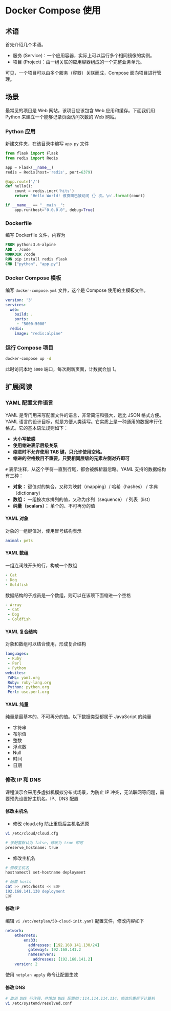 # Docker Compose 使用

## 术语

首先介绍几个术语。

- 服务 (Service)：一个应用容器，实际上可以运行多个相同镜像的实例。
- 项目 (Project)：由一组关联的应用容器组成的一个完整业务单元。

可见，一个项目可以由多个服务（容器）关联而成，Compose 面向项目进行管理。

## 场景

最常见的项目是 Web 网站，该项目应该包含 Web 应用和缓存。下面我们用 Python 来建立一个能够记录页面访问次数的 Web 网站。

### Python 应用

新建文件夹，在该目录中编写 `app.py` 文件

```python
from flask import Flask
from redis import Redis

app = Flask(__name__)
redis = Redis(host='redis', port=6379)

@app.route('/')
def hello():
    count = redis.incr('hits')
    return 'Hello World! 该页面已被访问 {} 次。\n'.format(count)

if __name__ == "__main__":
    app.run(host="0.0.0.0", debug=True)
```

### Dockerfile

编写 Dockerfile 文件，内容为

```dockerfile
FROM python:3.6-alpine
ADD . /code
WORKDIR /code
RUN pip install redis flask
CMD ["python", "app.py"]
```

### Docker Compose 模板

编写 `docker-compose.yml` 文件，这个是 Compose 使用的主模板文件。

```yaml
version: '3'
services:
  web:
    build: .
    ports:
     - "5000:5000"
  redis:
    image: "redis:alpine"
```

### 运行 Compose 项目

```bash
docker-compose up -d
```

此时访问本地 `5000` 端口，每次刷新页面，计数就会加 1。

## 扩展阅读

### YAML 配置文件语言

YAML 是专门用来写配置文件的语言，非常简洁和强大，远比 JSON 格式方便。YAML 语言的设计目标，就是方便人类读写。它实质上是一种通用的数据串行化格式。它的基本语法规则如下：

- **大小写敏感**
- **使用缩进表示层级关系**
- **缩进时不允许使用 TAB 键，只允许使用空格。**
- **缩进的空格数目不重要，只要相同层级的元素左侧对齐即可**

`#` 表示注释，从这个字符一直到行尾，都会被解析器忽略。YAML 支持的数据结构有三种：

- **对象：** 键值对的集合，又称为映射（mapping）/ 哈希（hashes） / 字典（dictionary）
- **数组：** 一组按次序排列的值，又称为序列（sequence） / 列表（list）
- **纯量（scalars）：** 单个的、不可再分的值

#### YAML 对象

对象的一组键值对，使用冒号结构表示

```yaml
animal: pets
```

#### YAML 数组

一组连词线开头的行，构成一个数组

```yaml
- Cat
- Dog
- Goldfish
```

数据结构的子成员是一个数组，则可以在该项下面缩进一个空格

```yaml
- Array
 - Cat
 - Dog
 - Goldfish
```

#### YAML 复合结构

对象和数组可以结合使用，形成复合结构

```yaml
languages:
 - Ruby
 - Perl
 - Python 
websites:
 YAML: yaml.org 
 Ruby: ruby-lang.org 
 Python: python.org 
 Perl: use.perl.org 
```

#### YAML 纯量

纯量是最基本的、不可再分的值。以下数据类型都属于 JavaScript 的纯量

- 字符串
- 布尔值
- 整数
- 浮点数
- Null
- 时间
- 日期

### 修改 IP 和 DNS

课程演示会采用多虚拟机模拟分布式场景，为防止 IP 冲突，无法联网等问题，需要预先设置好主机名、IP、DNS 配置

#### 修改主机名

- 修改 cloud.cfg 防止重启后主机名还原

```bash
vi /etc/cloud/cloud.cfg

# 该配置默认为 false，修改为 true 即可
preserve_hostname: true
```

- 修改主机名

```bash
# 修改主机名
hostnamectl set-hostname deployment

# 配置 hosts
cat >> /etc/hosts << EOF
192.168.141.130 deployment
EOF
```

#### 修改 IP

编辑 `vi /etc/netplan/50-cloud-init.yaml` 配置文件，修改内容如下

```yaml
network:
    ethernets:
        ens33:
          addresses: [192.168.141.130/24]
          gateway4: 192.168.141.2
          nameservers:
            addresses: [192.168.141.2]
    version: 2
```

使用 `netplan apply` 命令让配置生效

#### 修改 DNS

```bash
# 取消 DNS 行注释，并增加 DNS 配置如：114.114.114.114，修改后重启下计算机
vi /etc/systemd/resolved.conf
```